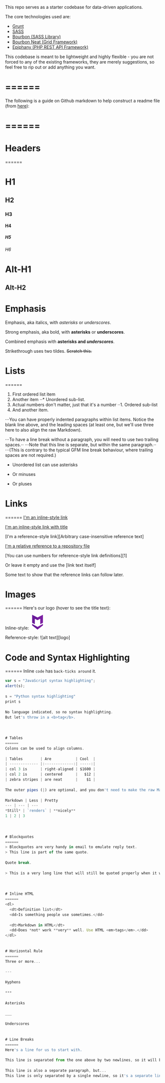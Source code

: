 This repo serves as a starter codebase for data-driven applications.

The core technologies used are:
* [Grunt](http://gruntjs.com/)
* [SASS](http://sass-lang.com/)
* [Bourbon (SASS Library)](http://bourbon.io/)
* [Bourbon Neat (Grid Framework)](http://neat.bourbon.io/)
* [Epiphany (PHP REST API Framework)](https://github.com/jmathai/epiphany)

This codebase is meant to be lightweight and highly flexible - you are not forced to any of the existing frameworks, they are merely suggestions, so feel free to rip out or add anything you want.

======
======

The following is a guide on Github markdown to help construct a readme file (from [here](https://github.com/adam-p/markdown-here/wiki/Markdown-Cheatsheet)):

======
======


# Headers
======

# H1
## H2
### H3
#### H4
##### H5
###### H6

Alt-H1
======
Alt-H2
------


Emphasis
======
Emphasis, aka italics, with *asterisks* or _underscores_.

Strong emphasis, aka bold, with **asterisks** or __underscores__.

Combined emphasis with **asterisks and _underscores_**.

Strikethrough uses two tildes. ~~Scratch this.~~



# Lists
======
1. First ordered list item
2. Another item
⋅⋅* Unordered sub-list.
1. Actual numbers don't matter, just that it's a number
⋅⋅1. Ordered sub-list
4. And another item.

⋅⋅⋅You can have properly indented paragraphs within list items. Notice the blank line above, and the leading spaces (at least one, but we'll use three here to also align the raw Markdown).

⋅⋅⋅To have a line break without a paragraph, you will need to use two trailing spaces.⋅⋅
⋅⋅⋅Note that this line is separate, but within the same paragraph.⋅⋅
⋅⋅⋅(This is contrary to the typical GFM line break behaviour, where trailing spaces are not required.)

* Unordered list can use asterisks
- Or minuses
+ Or pluses



# Links
======
[I'm an inline-style link](https://www.google.com)

[I'm an inline-style link with title](https://www.google.com "Google's Homepage")

[I'm a reference-style link][Arbitrary case-insensitive reference text]

[I'm a relative reference to a repository file](../blob/master/LICENSE)

[You can use numbers for reference-style link definitions][1]

Or leave it empty and use the [link text itself]

Some text to show that the reference links can follow later.



# Images
======
Here's our logo (hover to see the title text):

Inline-style:
![alt text](https://github.com/adam-p/markdown-here/raw/master/src/common/images/icon48.png "Logo Title Text 1")

Reference-style:
![alt text][logo]



# Code and Syntax Highlighting
======
Inline `code` has `back-ticks around` it.

```javascript
var s = "JavaScript syntax highlighting";
alert(s);

s = "Python syntax highlighting"
print s

No language indicated, so no syntax highlighting.
But let's throw in a <b>tag</b>.



# Tables
======
Colons can be used to align columns.

| Tables        | Are           | Cool  |
| ------------- |:-------------:| -----:|
| col 3 is      | right-aligned | $1600 |
| col 2 is      | centered      |   $12 |
| zebra stripes | are neat      |    $1 |

The outer pipes (|) are optional, and you don't need to make the raw Markdown line up prettily. You can also use inline Markdown.

Markdown | Less | Pretty
--- | --- | ---
*Still* | `renders` | **nicely**
1 | 2 | 3



# Blockquotes
======
> Blockquotes are very handy in email to emulate reply text.
> This line is part of the same quote.

Quote break.

> This is a very long line that will still be quoted properly when it wraps. Oh boy let's keep writing to make sure this is long enough to actually wrap for everyone. Oh, you can *put* **Markdown** into a blockquote.



# Inline HTML
======
<dl>
  <dt>Definition list</dt>
  <dd>Is something people use sometimes.</dd>

  <dt>Markdown in HTML</dt>
  <dd>Does *not* work **very** well. Use HTML <em>tags</em>.</dd>
</dl>


# Horizontal Rule
======
Three or more...

---

Hyphens

***

Asterisks

___

Underscores


# Line Breaks
======
Here's a line for us to start with.

This line is separated from the one above by two newlines, so it will be a *separate paragraph*.

This line is also a separate paragraph, but...
This line is only separated by a single newline, so it's a separate line in the *same paragraph*.
